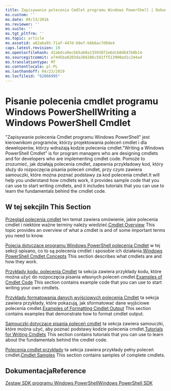 ```yaml
---
title: Zapisywanie polecenia Cmdlet programu Windows PowerShell | Dokumentacja firmy Microsoft
ms.custom: ''
ms.date: 09/13/2016
ms.reviewer: ''
ms.suite: ''
ms.tgt_pltfrm: ''
ms.topic: article
ms.assetid: a82aba91-71af-447d-b9ef-b6b6ac7d9de4
caps.latest.revision: 19
ms.openlocfilehash: d1abdca9ecbb5ab0a13593072e6dcb0d647b0b14
ms.sourcegitcommit: e7445ba8203da304286c591ff513900ad1c244a4
ms.translationtype: MT
ms.contentlocale: pl-PL
ms.lasthandoff: 04/23/2019
ms.locfileid: "62066995"
---
```

# <a name="writing-a-windows-powershell-cmdlet"></a><span data-ttu-id="506f2-102">Pisanie polecenia cmdlet programu Windows PowerShell</span><span class="sxs-lookup"><span data-stu-id="506f2-102">Writing a Windows PowerShell Cmdlet</span></span>

<span data-ttu-id="506f2-103">"Zapisywanie polecenia Cmdlet programu Windows PowerShell" jest kierownikom programów, którzy projektowania poleceń cmdlet i dla deweloperów, którzy wdrażają kodzie polecenia cmdlet.</span><span class="sxs-lookup"><span data-stu-id="506f2-103">"Writing a Windows PowerShell Cmdlet" is for program managers who are designing cmdlets and for developers who are implementing cmdlet code.</span></span> <span data-ttu-id="506f2-104">Pomoże to zrozumieć, jak działają polecenia cmdlet, zapewnia przykładowy kod, który służy do rozpoczęcia pisania poleceń cmdlet, przy czym zawiera samouczki, które można poznać podstawy za kod polecenia cmdlet.</span><span class="sxs-lookup"><span data-stu-id="506f2-104">It will help you understand how cmdlets work, it provides sample code that you can use to start writing cmdlets, and it includes tutorials that you can use to learn the fundamentals behind the cmdlet code.</span></span>

## <a name="in-this-section"></a><span data-ttu-id="506f2-105">W tej sekcji</span><span class="sxs-lookup"><span data-stu-id="506f2-105">In This Section</span></span>

<span data-ttu-id="506f2-106">[Przegląd polecenia cmdlet](./cmdlet-overview.md) ten temat zawiera omówienie, jakie polecenia cmdlet i niektóre ważne terminy należy wiedzieć.</span><span class="sxs-lookup"><span data-stu-id="506f2-106">[Cmdlet Overview](./cmdlet-overview.md) This topic provides an overview of what a cmdlet is and of some important terms you need to know.</span></span>

<span data-ttu-id="506f2-107">[Pojęcia dotyczące programu Windows PowerShell polecenia Cmdlet](./windows-powershell-cmdlet-concepts.md) w tej sekcji opisano, co to są polecenia cmdlet i sposobie ich działania.</span><span class="sxs-lookup"><span data-stu-id="506f2-107">[Windows PowerShell Cmdlet Concepts](./windows-powershell-cmdlet-concepts.md) This section describes what cmdlets are and how they work.</span></span>

<span data-ttu-id="506f2-108">[Przykłady kodu, polecenia Cmdlet](./examples-of-cmdlet-code.md) ta sekcja zawiera przykłady kodu, które można użyć do rozpoczęcia pisania własnych poleceń cmdlet.</span><span class="sxs-lookup"><span data-stu-id="506f2-108">[Examples of Cmdlet Code](./examples-of-cmdlet-code.md) This section contains example code that you can use to start writing your own cmdlets.</span></span>

<span data-ttu-id="506f2-109">[Przykłady formatowania danych wyjściowych polecenia Cmdlet](https://msdn.microsoft.com/en-us/65829249-124d-47d0-9bf3-8e397dc55855) ta sekcja zawiera przykłady, które pokazują, jak sformatować dane wyjściowe polecenia cmdlet.</span><span class="sxs-lookup"><span data-stu-id="506f2-109">[Examples of Formatting Cmdlet Output](https://msdn.microsoft.com/en-us/65829249-124d-47d0-9bf3-8e397dc55855) This section contains examples that demonstrate how to format cmdlet output.</span></span>

<span data-ttu-id="506f2-110">[Samouczki dotyczące pisania poleceń cmdlet](./tutorials-for-writing-cmdlets.md) ta sekcja zawiera samouczki, które można użyć, aby poznać podstawy kodzie polecenia cmdlet.</span><span class="sxs-lookup"><span data-stu-id="506f2-110">[Tutorials for Writing Cmdlets](./tutorials-for-writing-cmdlets.md) This section contains tutorials that you can use to learn about the fundamentals behind the cmdlet code.</span></span>

<span data-ttu-id="506f2-111">[Polecenia cmdlet przykłady](./cmdlet-samples.md) ta sekcja zawiera przykłady pełny poleceń cmdlet.</span><span class="sxs-lookup"><span data-stu-id="506f2-111">[Cmdlet Samples](./cmdlet-samples.md) This section contains samples of complete cmdlets.</span></span>

## <a name="reference"></a><span data-ttu-id="506f2-112">Dokumentacja</span><span class="sxs-lookup"><span data-stu-id="506f2-112">Reference</span></span>

[<span data-ttu-id="506f2-113">Zestaw SDK programu Windows PowerShell</span><span class="sxs-lookup"><span data-stu-id="506f2-113">Windows PowerShell SDK</span></span>](../windows-powershell-reference.md)
